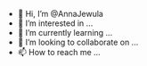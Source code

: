 - 👋 Hi, I’m @AnnaJewula
- 👀 I’m interested in ...
- 🌱 I’m currently learning ...
- 💞️ I’m looking to collaborate on ...
- 📫 How to reach me ...

<!---
AnnaJewula/AnnaJewula is a ✨ special ✨ repository because its `README.md` (this file) appears on your GitHub profile.
You can click the Preview link to take a look at your changes.
--->
